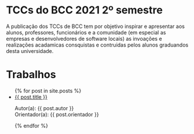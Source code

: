 # TCCs do BCC 2021 2º semestre

A publicação dos TCCs de BCC tem por objetivo inspirar e
apresentar aos alunos, professores, funcionários e a comunidade (em especial as
empresas e desenvolvedores de software locais) as invoações e realizações
acadamicas consquistas e contruidas pelos alunos graduandos desta universidade.

# Trabalhos

<ul>
	{% for post in site.posts %}
	<li>
	<a href="{{ site.baseurl }}{{ post.url }}">{{ post.title }}</a>
	<p>Autor(a): {{ post.autor }} <br />
	Orientador(a): {{ post.orientador }}</p>
	</li>
	{% endfor %}
</ul>
